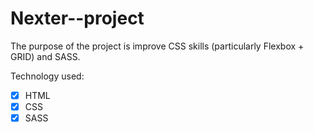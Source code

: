 # Nexter--project

The purpose of the project is improve CSS skills (particularly Flexbox + GRID) and SASS.

Technology used:
- [x] HTML
- [x] CSS
- [x] SASS
